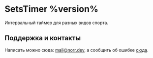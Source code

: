 # SetsTimer %version%

Интервальный таймер для разных видов спорта.

## Поддержка и контакты

Написать можно сюда: [mail@norr.dev](mailto://mail@norr.dev),
а сообщить об ошибке [сюда](https://github.com/norrdev/SetsTimer/issues).